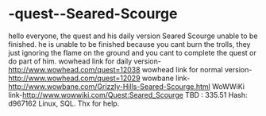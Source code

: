 -quest--Seared-Scourge
======================

hello everyone, the quest and his daily version Seared Scourge unable to be finished.
he is unable to be finished because you cant burn the trolls,
they just ignoring the flame on the ground and you cant to complete the quest  or do part of him.
wowhead link for daily version-http://www.wowhead.com/quest=12038 
wowhead link for normal version-http://www.wowhead.com/quest=12029 
wowbane link-http://www.wowbane.com/Grizzly-Hills-Seared-Scourge.html 
WoWWiKi link-http://www.wowwiki.com/Quest:Seared_Scourge 
TBD : 335.51 
Hash: d967162 
Linux, SQL. 
Thx for help.
